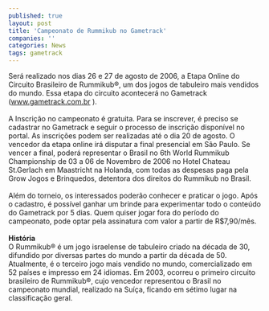 ```yaml
---
published: true
layout: post
title: 'Campeonato de Rummikub no Gametrack'
companies: ''
categories: News
tags: gametrack
---
```

 Será realizado nos dias 26 e 27 de agosto de 2006, a Etapa Online do   Circuito  Brasileiro  de  Rummikub&reg;, um dos jogos de tabuleiro mais vendidos do mundo. Essa etapa do circuito acontecerá no Gametrack (<a href="http://www.gametrack.com.br" target="_blank">www.gametrack.com.br</a>
).<br /> <br /> A Inscrição no campeonato é gratuita. Para se inscrever, é preciso se cadastrar no Gametrack e seguir o processo de inscrição disponível no portal. As inscrições podem ser realizadas até o dia 20 de agosto. O vencedor da etapa online irá disputar a final presencial em São Paulo. Se vencer a final, poderá representar o Brasil no 6th World Rummikub Championship de 03 a 06 de Novembro de 2006 no Hotel Chateau St.Gerlach em Maastricht na Holanda, com todas as despesas paga pela Grow Jogos e Brinquedos, detentora dos direitos do Rummikub no Brasil.<br /> <br /> Além  do  torneio,  os  interessados  poderão  conhecer  e  praticar  o  jogo. Após o cadastro, é possível ganhar um brinde para experimentar todo o conteúdo do Gametrack por 5 dias. Quem quiser jogar fora do período do campeonato, pode optar pela assinatura com valor a partir de R$7,90/mês.    <br /> <br /><span style="font-weight: bold;"> História</span> <br /> O  Rummikub&reg;  é  um  jogo  israelense  de  tabuleiro  criado  na  década  de  30,  difundido  por  diversas  partes  do  mundo  a  partir  da  década  de  50.  Atualmente,  é  o  terceiro  jogo  mais  vendido  no  mundo,  comercializado  em  52  países  e  impresso  em  24  idiomas.  Em  2003,  ocorreu  o  primeiro  circuito  brasileiro  de  Rummikub&reg;,  cujo  vencedor representou  o  Brasil  no  campeonato  mundial,  realizado  na  Suíça,  ficando  em  sétimo  lugar  na  classificação  geral.